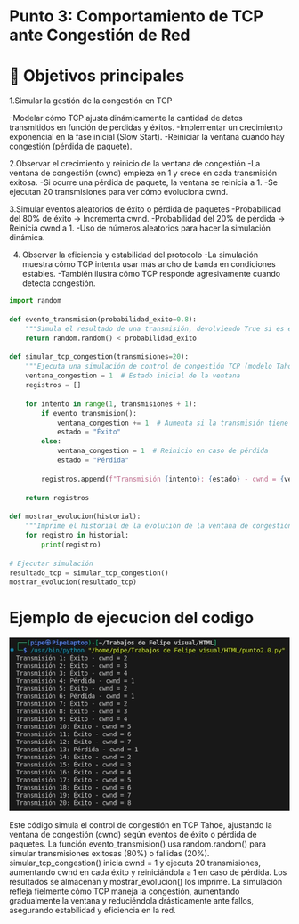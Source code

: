 # Punto 3: Comportamiento de TCP ante Congestión de Red

# 📌 Objetivos principales
1.Simular la gestión de la congestión en TCP

-Modelar cómo TCP ajusta dinámicamente la cantidad de datos transmitidos en función de pérdidas y éxitos.
-Implementar un crecimiento exponencial en la fase inicial (Slow Start).
-Reiniciar la ventana cuando hay congestión (pérdida de paquete).

2.Observar el crecimiento y reinicio de la ventana de congestión
-La ventana de congestión (cwnd) empieza en 1 y crece en cada transmisión exitosa.
-Si ocurre una pérdida de paquete, la ventana se reinicia a 1.
-Se ejecutan 20 transmisiones para ver cómo evoluciona cwnd.

3.Simular eventos aleatorios de éxito o pérdida de paquetes
-Probabilidad del 80% de éxito → Incrementa cwnd.
-Probabilidad del 20% de pérdida → Reinicia cwnd a 1.
-Uso de números aleatorios para hacer la simulación dinámica.

4. Observar la eficiencia y estabilidad del protocolo
-La simulación muestra cómo TCP intenta usar más ancho de banda en condiciones estables.
-También ilustra cómo TCP responde agresivamente cuando detecta congestión.


``` py
import random

def evento_transmision(probabilidad_exito=0.8):
    """Simula el resultado de una transmisión, devolviendo True si es exitosa."""
    return random.random() < probabilidad_exito

def simular_tcp_congestion(transmisiones=20):
    """Ejecuta una simulación de control de congestión TCP (modelo Tahoe)."""
    ventana_congestion = 1  # Estado inicial de la ventana
    registros = []

    for intento in range(1, transmisiones + 1):
        if evento_transmision():
            ventana_congestion += 1  # Aumenta si la transmisión tiene éxito
            estado = "Éxito"
        else:
            ventana_congestion = 1  # Reinicio en caso de pérdida
            estado = "Pérdida"
        
        registros.append(f"Transmisión {intento}: {estado} - cwnd = {ventana_congestion}")
    
    return registros

def mostrar_evolucion(historial):
    """Imprime el historial de la evolución de la ventana de congestión."""
    for registro in historial:
        print(registro)

# Ejecutar simulación
resultado_tcp = simular_tcp_congestion()
mostrar_evolucion(resultado_tcp)

```
# Ejemplo de ejecucion del codigo 
![imagen1](Src/termi.jpeg)


Este código simula el control de congestión en TCP Tahoe, ajustando la ventana de congestión (cwnd) según eventos de éxito o pérdida de paquetes. La función evento_transmision() usa random.random() para simular transmisiones exitosas (80%) o fallidas (20%). simular_tcp_congestion() inicia cwnd = 1 y ejecuta 20 transmisiones, aumentando cwnd en cada éxito y reiniciándola a 1 en caso de pérdida. Los resultados se almacenan y mostrar_evolucion() los imprime. La simulación refleja fielmente cómo TCP maneja la congestión, aumentando gradualmente la ventana y reduciéndola drásticamente ante fallos, asegurando estabilidad y eficiencia en la red.
